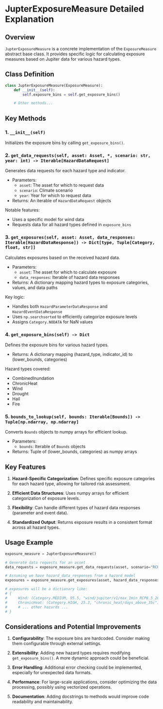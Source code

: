 # JupterExposureMeasure Detailed Explanation

## Overview

`JupterExposureMeasure` is a concrete implementation of the `ExposureMeasure` abstract base class. It provides specific logic for calculating exposure measures based on Jupiter data for various hazard types.

## Class Definition

```python
class JupterExposureMeasure(ExposureMeasure):
    def __init__(self):
        self.exposure_bins = self.get_exposure_bins()

    # Other methods...
```

## Key Methods

### 1. `__init__(self)`
Initializes the exposure bins by calling `get_exposure_bins()`.

### 2. `get_data_requests(self, asset: Asset, *, scenario: str, year: int) -> Iterable[HazardDataRequest]`
Generates data requests for each hazard type and indicator.

- Parameters:
  - `asset`: The asset for which to request data
  - `scenario`: Climate scenario
  - `year`: Year for which to request data
- Returns: An iterable of `HazardDataRequest` objects

Notable features:
- Uses a specific model for wind data
- Requests data for all hazard types defined in `exposure_bins`

### 3. `get_exposures(self, asset: Asset, data_responses: Iterable[HazardDataResponse]) -> Dict[type, Tuple[Category, float, str]]`
Calculates exposures based on the received hazard data.

- Parameters:
  - `asset`: The asset for which to calculate exposure
  - `data_responses`: Iterable of hazard data responses
- Returns: A dictionary mapping hazard types to exposure categories, values, and data paths

Key logic:
- Handles both `HazardParameterDataResponse` and `HazardEventDataResponse`
- Uses `np.searchsorted` to efficiently categorize exposure levels
- Assigns `Category.NODATA` for NaN values

### 4. `get_exposure_bins(self) -> Dict`
Defines the exposure bins for various hazard types.

- Returns: A dictionary mapping (hazard_type, indicator_id) to (lower_bounds, categories)

Hazard types covered:
- CombinedInundation
- ChronicHeat
- Wind
- Drought
- Hail
- Fire

### 5. `bounds_to_lookup(self, bounds: Iterable[Bounds]) -> Tuple[np.ndarray, np.ndarray]`
Converts `Bounds` objects to numpy arrays for efficient lookup.

- Parameters:
  - `bounds`: Iterable of `Bounds` objects
- Returns: Tuple of (lower_bounds, categories) as numpy arrays

## Key Features

1. **Hazard-Specific Categorization**: 
   Defines specific exposure categories for each hazard type, allowing for tailored risk assessment.

2. **Efficient Data Structures**: 
   Uses numpy arrays for efficient categorization of exposure levels.

3. **Flexibility**: 
   Can handle different types of hazard data responses (parameter and event data).

4. **Standardized Output**: 
   Returns exposure results in a consistent format across all hazard types.

## Usage Example

```python
exposure_measure = JupterExposureMeasure()

# Generate data requests for an asset
data_requests = exposure_measure.get_data_requests(asset, scenario="RCP8.5", year=2050)

# Assuming we have hazard_data_responses from a hazard model
exposures = exposure_measure.get_exposures(asset, hazard_data_responses)

# exposures will be a dictionary like:
# {
#     Wind: (Category.MEDIUM, 95.5, "wind/jupiter/v1/max_1min_RCP8.5_2050"),
#     ChronicHeat: (Category.HIGH, 25.3, "chronic_heat/days_above_35c"),
#     # ... other hazards ...
# }
```

## Considerations and Potential Improvements

1. **Configurability**: The exposure bins are hardcoded. Consider making them configurable through external settings.

2. **Extensibility**: Adding new hazard types requires modifying `get_exposure_bins()`. A more dynamic approach could be beneficial.

3. **Error Handling**: Additional error checking could be implemented, especially for unexpected data formats.

4. **Performance**: For large-scale applications, consider optimizing the data processing, possibly using vectorized operations.

5. **Documentation**: Adding docstrings to methods would improve code readability and maintainability.

